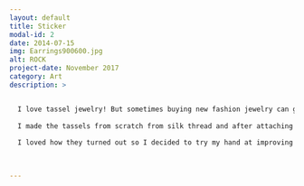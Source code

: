 ```yaml
---
layout: default
title: Sticker
modal-id: 2
date: 2014-07-15
img: Earrings900600.jpg
alt: ROCK
project-date: November 2017
category: Art
description: >


  I love tassel jewelry! But sometimes buying new fashion jewelry can get expensive, and making tassels is super easy and cheap! I started with a pair of cheap statement earrings I didn’t love, but would work as a really cute base. 
  
  I made the tassels from scratch from silk thread and after attaching them I decided to add two smaller ones on the sides. 
  
  I loved how they turned out so I decided to try my hand at improving another pair of blah earrings I owned with tassels. After making the two pairs, I feel like I learned a lot about accessory design. I love the symmetry, balance and geometric design in the first pair, I think those elements are really important when it comes to accessories. 
  
  

---
```


